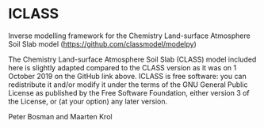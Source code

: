 # ICLASS
Inverse modelling framework for the Chemistry Land-surface Atmosphere Soil Slab model (https://github.com/classmodel/modelpy)

The Chemistry Land-surface Atmosphere Soil Slab (CLASS) model included here is slightly adapted compared to the CLASS version as it was on 1 October 2019 on the GitHub link above.
ICLASS is free software: you can redistribute it and/or modify
it under the terms of the GNU General Public License as published by
the Free Software Foundation, either version 3 of the License, or
(at your option) any later version.

Peter Bosman and Maarten Krol
